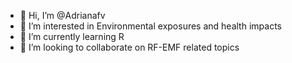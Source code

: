 - 👋 Hi, I’m @Adrianafv
- 👀 I’m interested in Environmental exposures and health impacts
- 🌱 I’m currently learning R
- 💞️ I’m looking to collaborate on RF-EMF related topics


<!---
Adrianafv/Adrianafv is a ✨ special ✨ repository because its `README.md` (this file) appears on your GitHub profile.
You can click the Preview link to take a look at your changes.
--->
